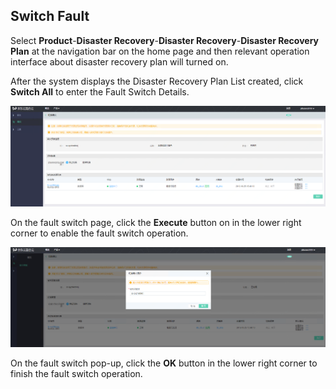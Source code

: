  ## Switch Fault
 Select **Product**-**Disaster Recovery**-**Disaster Recovery**-**Disaster Recovery Plan** at the navigation bar on the home page and then relevant operation interface about disaster recovery plan will turned on.
 
 After the system displays the Disaster Recovery Plan List created, click **Switch All** to enter the Fault Switch Details.
 
![创建实例](../../../../image/JD-Cloud-Mesh/switch-plan.png)

On the fault switch page, click the **Execute** button on in the lower right corner to enable the fault switch operation.

![创建实例](../../../../image/JD-Cloud-Mesh/switch-plan1.png)

On the fault switch pop-up, click the **OK** button in the lower right corner to finish the fault switch operation.
